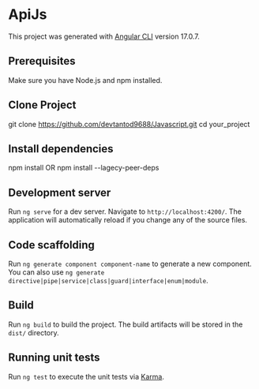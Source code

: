 # ApiJs

This project was generated with [Angular CLI](https://github.com/angular/angular-cli) version 17.0.7.

## Prerequisites

Make sure you have Node.js and npm installed.

## Clone Project

git clone https://github.com/devtantod9688/Javascript.git
cd your_project

## Install dependencies

npm install OR npm install --lagecy-peer-deps

## Development server

Run `ng serve` for a dev server. Navigate to `http://localhost:4200/`. The application will automatically reload if you change any of the source files.

## Code scaffolding

Run `ng generate component component-name` to generate a new component. You can also use `ng generate directive|pipe|service|class|guard|interface|enum|module`.

## Build

Run `ng build` to build the project. The build artifacts will be stored in the `dist/` directory.

## Running unit tests

Run `ng test` to execute the unit tests via [Karma](https://karma-runner.github.io).